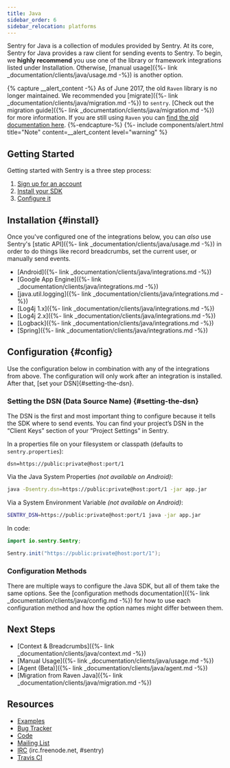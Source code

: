 ```yaml
---
title: Java
sidebar_order: 6
sidebar_relocation: platforms
---
```


Sentry for Java is a collection of modules provided by Sentry. At its core, Sentry for Java provides a raw client for sending events to Sentry. To begin, we **highly recommend** you use one of the library or framework integrations listed under Installation. Otherwise, [manual usage]({%- link _documentation/clients/java/usage.md -%}) is another option. 

{% capture __alert_content -%}
As of June 2017, the old `Raven` library is no longer maintained. We recommended you [migrate]({%- link _documentation/clients/java/migration.md -%}) to `sentry`. [Check out the migration guide]({%- link _documentation/clients/java/migration.md -%}) for more information. If you are still using `Raven` you can [find the old documentation here](https://github.com/getsentry/sentry-java/blob/raven-java-8.x/docs/modules/raven.rst).
{%-endcapture-%}
{%- include components/alert.html
    title="Note"
    content=__alert_content
    level="warning"
%}

## Getting Started

Getting started with Sentry is a three step process:

1.  [Sign up for an account](https://sentry.io/signup/)
2.  [Install your SDK](#install)
3.  [Configure it](#configure)

## Installation {#install}

Once you've configured one of the integrations below, you can _also_ use Sentry's [static API]({%- link _documentation/clients/java/usage.md -%}) in order to do things like record breadcrumbs, set the current user, or manually send events.

-   [Android]({%- link _documentation/clients/java/integrations.md -%})
-   [Google App Engine]({%- link _documentation/clients/java/integrations.md -%})
-   [java.util.logging]({%- link _documentation/clients/java/integrations.md -%})
-   [Log4j 1.x]({%- link _documentation/clients/java/integrations.md -%})
-   [Log4j 2.x]({%- link _documentation/clients/java/integrations.md -%})
-   [Logback]({%- link _documentation/clients/java/integrations.md -%})
-   [Spring]({%- link _documentation/clients/java/integrations.md -%})

## Configuration {#config}

Use the configuration below in combination with any of the integrations from above. The configuration will only work after an integration is installed. After that, [set your DSN]{#setting-the-dsn}.

### Setting the DSN (Data Source Name) {#setting-the-dsn}

The DSN is the first and most important thing to configure because it tells the SDK where to send events. You can find your project’s DSN in the “Client Keys” section of your “Project Settings” in Sentry.

In a properties file on your filesystem or classpath (defaults to `sentry.properties`):

```
dsn=https://public:private@host:port/1
```

Via the Java System Properties _(not available on Android)_:

```bash
java -Dsentry.dsn=https://public:private@host:port/1 -jar app.jar
```

Via a System Environment Variable _(not available on Android)_:

```bash
SENTRY_DSN=https://public:private@host:port/1 java -jar app.jar
```

In code:

```java
import io.sentry.Sentry;

Sentry.init("https://public:private@host:port/1");
```

### Configuration Methods

There are multiple ways to configure the Java SDK, but all of them take the same options. See the [configuration methods documentation]({%- link _documentation/clients/java/config.md -%}) for how to use each configuration method and how the option names might differ between them.

## Next Steps
 
-   [Context & Breadcrumbs]({%- link _documentation/clients/java/context.md -%})
-   [Manual Usage]({%- link _documentation/clients/java/usage.md -%})
-   [Agent (Beta)]({%- link _documentation/clients/java/agent.md -%})
-   [Migration from Raven Java]({%- link _documentation/clients/java/migration.md -%})

## Resources

-   [Examples](https://github.com/getsentry/examples)
-   [Bug Tracker](http://github.com/getsentry/sentry-java/issues)
-   [Code](http://github.com/getsentry/sentry-java)
-   [Mailing List](https://groups.google.com/group/getsentry)
-   [IRC](irc://irc.freenode.net/sentry) (irc.freenode.net, #sentry)
-   [Travis CI](http://travis-ci.org/getsentry/sentry-java)
